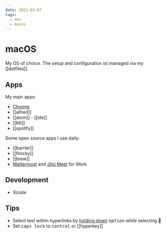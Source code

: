 ```yaml
---
date: 2021-02-07
tags:
  - dev
  - macos
---
```


# macOS

My OS of choice. The setup and configuration ist managed via my [[dotfiles]].

## Apps

My main  apps:
- [Chrome](https://www.google.com/chrome/)
- [[alfred]]
- [[atom]] - [[ide]]
- [[btt]]
- [[spotify]]

Some open source apps I use daily:
- [[barrier]]
- [[finicky]]
- [[brew]]
- [Mattermost](https://mattermost.com/) and [Jitsi Meet](https://github.com/jitsi/jitsi-meet-electron) for Work

## Development
- Xcode

## Tips
- Select text within hyperlinks by [holding down](https://twitter.com/MBoffin/status/1218668903586394112) <kbd>option</kbd> while selecting 🤯
- Set <kbd>caps lock</kbd> to <kbd>control</kbd> or [[hyperkey]]
